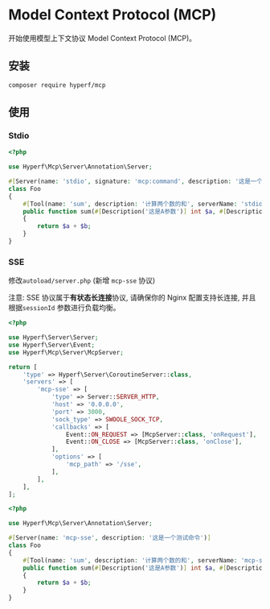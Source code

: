# Model Context Protocol (MCP)

开始使用模型上下文协议 Model Context Protocol (MCP)。

## 安装

```bash
composer require hyperf/mcp
```

## 使用

### Stdio


```php
<?php

use Hyperf\Mcp\Server\Annotation\Server;

#[Server(name: 'stdio', signature: 'mcp:command', description: '这是一个测试命令')]
class Foo
{
    #[Tool(name: 'sum', description: '计算两个数的和', serverName: 'stdio')]
    public function sum(#[Description('这是A参数')] int $a, #[Description('这是B参数')] int $b = 0): int
    {
        return $a + $b;
    }
}
```



### SSE

修改`autoload/server.php` (新增 `mcp-sse` 协议)

注意: SSE 协议属于**有状态长连接**协议, 请确保你的 Nginx 配置支持长连接, 并且根据`sessionId` 参数进行负载均衡。

```php
<?php

use Hyperf\Server\Server;
use Hyperf\Server\Event;
use Hyperf\Mcp\Server\McpServer;

return [
    'type' => Hyperf\Server\CoroutineServer::class,
    'servers' => [
        'mcp-sse' => [
            'type' => Server::SERVER_HTTP,
            'host' => '0.0.0.0',
            'port' => 3000,
            'sock_type' => SWOOLE_SOCK_TCP,
            'callbacks' => [
                Event::ON_REQUEST => [McpServer::class, 'onRequest'],
                Event::ON_CLOSE => [McpServer::class, 'onClose'],
            ],
            'options' => [
                'mcp_path' => '/sse',
            ],
        ],
    ],
];
```

```php
<?php

use Hyperf\Mcp\Server\Annotation\Server;

#[Server(name: 'mcp-sse', description: '这是一个测试命令')]
class Foo
{
    #[Tool(name: 'sum', description: '计算两个数的和', serverName: 'mcp-sse')]
    public function sum(#[Description('这是A参数')] int $a, #[Description('这是B参数')] int $b = 0): int
    {
        return $a + $b;
    }
}
```